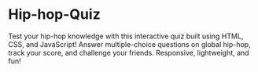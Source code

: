 # Hip-hop-Quiz
Test your hip-hop knowledge with this interactive quiz built using HTML, CSS, and JavaScript! Answer multiple-choice questions on global hip-hop, track your score, and challenge your friends. Responsive, lightweight, and fun!
